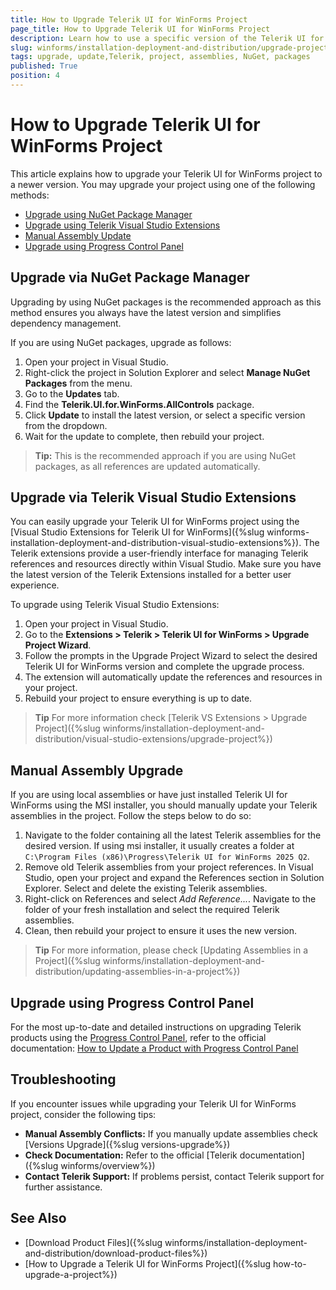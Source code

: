 ```yaml
---
title: How to Upgrade Telerik UI for WinForms Project
page_title: How to Upgrade Telerik UI for WinForms Project
description: Learn how to use a specific version of the Telerik UI for WinForms suite in your project.
slug: winforms/installation-deployment-and-distribution/upgrade-project
tags: upgrade, update,Telerik, project, assemblies, NuGet, packages
published: True
position: 4 
---
```


# How to Upgrade Telerik UI for WinForms Project

This article explains how to upgrade your Telerik UI for WinForms project to a newer version. You may upgrade your project using one of the following methods:

- [Upgrade using NuGet Package Manager](#upgrade-via-nuget-package-manager)
- [Upgrade using Telerik Visual Studio Extensions](#upgrade-via-telerik-visual-studio-extensions)
- [Manual Assembly Update](#manual-assembly-upgrade)
- [Upgrade using Progress Control Panel](#upgrade-using-progress-control-panel)

## Upgrade via NuGet Package Manager

Upgrading by using NuGet packages is the recommended approach as this method ensures you always have the latest version and simplifies dependency management.

If you are using NuGet packages, upgrade as follows:

1. Open your project in Visual Studio.
1. Right-click the project in Solution Explorer and select **Manage NuGet Packages** from the menu.
1. Go to the **Updates** tab.
1. Find the **Telerik.UI.for.WinForms.AllControls** package.
1. Click **Update** to install the latest version, or select a specific version from the dropdown.
1. Wait for the update to complete, then rebuild your project.

> **Tip:** This is the recommended approach if you are using NuGet packages, as all references are updated automatically.

## Upgrade via Telerik Visual Studio Extensions

You can easily upgrade your Telerik UI for WinForms project using the [Visual Studio Extensions for Telerik UI for WinForms]({%slug winforms-installation-deployment-and-distribution-visual-studio-extensions%}). The Telerik extensions provide a user-friendly interface for managing Telerik references and resources directly within Visual Studio. Make sure you have the latest version of the Telerik Extensions installed for a better user experience.

To upgrade using Telerik Visual Studio Extensions:

1. Open your project in Visual Studio.
1. Go to the **Extensions > Telerik > Telerik UI for WinForms > Upgrade Project Wizard**.
1. Follow the prompts in the Upgrade Project Wizard to select the desired Telerik UI for WinForms version and complete the upgrade process.
1. The extension will automatically update the references and resources in your project.
1. Rebuild your project to ensure everything is up to date.

> **Tip** For more information check [Telerik VS Extensions > Upgrade Project]({%slug winforms/installation-deployment-and-distribution/visual-studio-extensions/upgrade-project%})

## Manual Assembly Upgrade

If you are using local assemblies or have just installed Telerik UI for WinForms using the MSI installer, you should manually update your Telerik assemblies in the project. Follow the steps below to do so:

1. Navigate to the folder containing all the latest Telerik assemblies for the desired version. If using msi installer, it usually creates a folder at `C:\Program Files (x86)\Progress\Telerik UI for WinForms 2025 Q2`.
1. Remove old Telerik assemblies from your project references. In Visual Studio, open your project and expand the References section in Solution Explorer. Select and delete the existing Telerik assemblies.
1. Right-click on References and select *Add Reference...*. Navigate to the folder of your fresh installation and select the required Telerik assemblies.
1. Clean, then rebuild your project to ensure it uses the new version.

> **Tip** For more information, please check [Updating Assemblies in a Project]({%slug winforms/installation-deployment-and-distribution/updating-assemblies-in-a-project%})

## Upgrade using Progress Control Panel

For the most up-to-date and detailed instructions on upgrading Telerik products using the [Progress Control Panel](https://docs.telerik.com/controlpanel/introduction), refer to the official documentation: [How to Update a Product with Progress Control Panel](https://docs.telerik.com/controlpanel/how-to/how-to-update-product)

## Troubleshooting

If you encounter issues while upgrading your Telerik UI for WinForms project, consider the following tips:

- **Manual Assembly Conflicts:** If you manually update assemblies check [Versions Upgrade]({%slug versions-upgrade%})
- **Check Documentation:** Refer to the official [Telerik documentation]({%slug winforms/overview%})
- **Contact Telerik Support:** If problems persist, contact Telerik support for further assistance.

## See Also

- [Download Product Files]({%slug winforms/installation-deployment-and-distribution/download-product-files%})
- [How to Upgrade a Telerik UI for WinForms Project]({%slug how-to-upgrade-a-project%})
